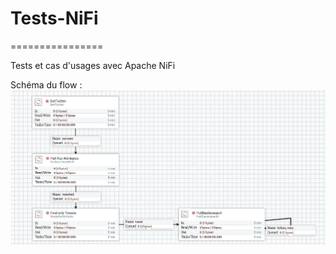 # Tests-NiFi
================

Tests et cas d'usages avec Apache NiFi

Schéma du flow : 
![alt tag](https://github.com/DataWarehouse2017/Tests-NiFi/blob/master/Dataflow%20tweets%20elastic.JPG)




